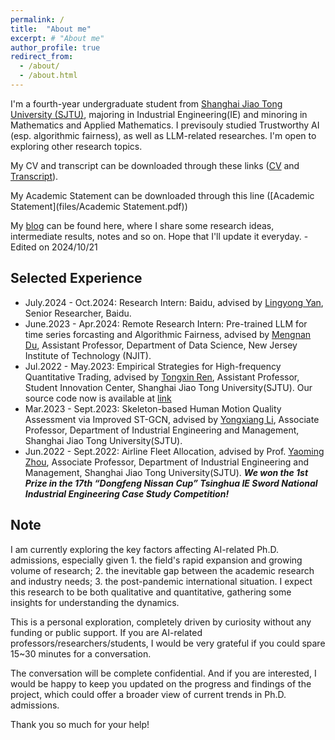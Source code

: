 ```yaml
---
permalink: /
title:  "About me"
excerpt: # "About me"
author_profile: true
redirect_from: 
  - /about/
  - /about.html
---
```


I'm a fourth-year undergraduate student from [Shanghai Jiao Tong University (SJTU)](https://me.sjtu.edu.cn/), majoring in Industrial Engineering(IE) and minoring in Mathematics and Applied Mathematics. I previsouly studied Trustworthy AI (esp. algorithmic fairness), as well as LLM-related researches. I'm open to exploring other research topics.

My CV and transcript can be downloaded through these links ([CV](files/CV_Frank(Hua)_Tang.pdf) and [Transcript](files/Transcript_Hua_Tang.pdf)).

My Academic Statement can be downloaded through this line ([Academic Statement](files/Academic Statement.pdf))

My [blog](https://nolebase-template-smoky.vercel.app/) can be found here, where I share some research ideas, intermediate results, notes and so on. Hope that I'll update it everyday. - Edited on 2024/10/21


## **Selected Experience**

- July.2024 - Oct.2024: Research Intern: Baidu, advised by [Lingyong Yan](https://yanlingyong.net/), Senior Researcher, Baidu.
- June.2023 - Apr.2024: Remote Research Intern: Pre-trained LLM for time series forcasting and Algorithmic Fairness, advised by [Mengnan Du](https://mengnandu.com/), Assistant Professor, Department of Data Science, New Jersey Institute of Technology (NJIT). 
- Jul.2022 - May.2023: Empirical Strategies for High-frequency Quantitative Trading, advised by [Tongxin Ren](http://www.baiyulan.org.cn/leader/15/), Assistant Professor, Student Innovation Center, Shanghai Jiao Tong University(SJTU). Our source code now is available at [link](https://github.com/Ytang520/Research_on_High-frequency_Quantitative_Trading)
- Mar.2023 - Sept.2023: Skeleton-based Human Motion Quality Assessment via Improved ST-GCN, advised by [Yongxiang Li](https://me.sjtu.edu.cn/teacher_directory1/liyongxiang.html), Associate Professor, Department of Industrial Engineering and Management, Shanghai Jiao Tong University(SJTU). 
- Jun.2022 - Sept.2022: Airline Fleet Allocation, advised by Prof. [Yaoming Zhou](https://me.sjtu.edu.cn/teacher_directory1/zhouyaoming.html), Associate Professor, Department of Industrial Engineering and Management, Shanghai Jiao Tong University(SJTU). **_We won the 1st Prize in the 17th “Dongfeng Nissan Cup” Tsinghua IE Sword National Industrial Engineering Case Study Competition!_**


## Note

I am currently exploring the key factors affecting AI-related Ph.D. admissions, especially given 1. the field's rapid expansion and growing volume of research; 2. the inevitable gap between the academic research and industry needs; 3. the post-pandemic international situation. I expect this research to be both qualitative and quantitative, gathering some insights for understanding the dynamics.

This is a personal exploration, completely driven by curiosity without any funding or public support. If you are AI-related professors/researchers/students, I would be very grateful if you could spare 15~30 minutes for a conversation.

The conversation will be complete confidential. And if you are interested, I would be happy to keep you updated on the progress and findings of the project, which could offer a broader view of current trends in Ph.D. admissions.

Thank you so much for your help!
